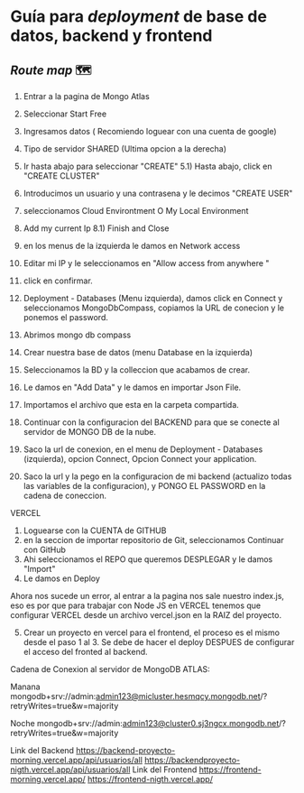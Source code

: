 # Guía para _deployment_ de base de datos, backend y frontend

## _Route map_ 🗺

1. Entrar a la pagina de Mongo Atlas
2. Seleccionar Start Free
3. Ingresamos datos ( Recomiendo loguear con una cuenta de google)
4. Tipo de servidor SHARED (Ultima opcion a la derecha)
5. Ir hasta abajo para seleccionar "CREATE"
   5.1) Hasta abajo, click en "CREATE CLUSTER"
6. Introducimos un usuario y una contrasena y le decimos "CREATE USER"
7. seleccionamos Cloud Environtment O My Local Environment
8. Add my current Ip
   8.1) Finish and Close
9. en los menus de la izquierda le damos en Network access
10. Editar mi IP y le seleccionamos en "Allow access from anywhere "
11. click en confirmar.
12. Deployment - Databases (Menu izquierda), damos click en Connect y seleccionamos MongoDbCompass, copiamos la URL de conecion y le ponemos el password.
13. Abrimos mongo db compass
14. Crear nuestra base de datos (menu Database en la izquierda)
15. Seleccionamos la BD y la colleccion que acabamos de crear.
16. Le damos en "Add Data" y le damos en importar Json File.
17. Importamos el archivo que esta en la carpeta compartida.
18. Continuar con la configuracion del BACKEND para que se conecte al servidor de MONGO DB de la nube.

19. Saco la url de conexion, en el menu de Deployment - Databases (izquierda), opcion Connect, Opcion Connect your application.

20. Saco la url y la pego en la configuracion de mi backend (actualizo todas las variables de la configuracion), y PONGO EL PASSWORD en la cadena de coneccion.

VERCEL

1. Loguearse con la CUENTA de GITHUB
2. en la seccion de importar repositorio de Git, seleccionamos Continuar con GitHub
3. Ahi seleccionamos el REPO que queremos DESPLEGAR y le damos "Import"
4. Le damos en Deploy

Ahora nos sucede un error, al entrar a la pagina nos sale nuestro index.js, eso es por que para trabajar con Node JS en VERCEL tenemos que configurar VERCEL desde un archivo vercel.json en la RAIZ del proyecto.

5. Crear un proyecto en vercel para el frontend, el proceso es el mismo desde el paso 1 al 3. Se debe de hacer el deploy DESPUES de configurar el acceso del fronted al backend.

Cadena de Conexion al servidor de MongoDB ATLAS:

Manana
mongodb+srv://admin:admin123@micluster.hesmqcy.mongodb.net/?retryWrites=true&w=majority

Noche
mongodb+srv://admin:admin123@cluster0.sj3ngcx.mongodb.net/?retryWrites=true&w=majority

Link del Backend
https://backend-proyecto-morning.vercel.app/api/usuarios/all
https://backendproyecto-nigth.vercel.app/api/usuarios/all
Link del Frontend
https://frontend-morning.vercel.app/
https://frontend-nigth.vercel.app/
